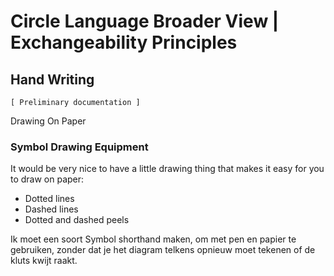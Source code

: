 ﻿Circle Language Broader View | Exchangeability Principles
=========================================================

Hand Writing
------------

`[ Preliminary documentation ]`

Drawing On Paper

### Symbol Drawing Equipment

It would be very nice to have a little drawing thing that makes it easy for you to draw on paper:

- Dotted lines
- Dashed lines
- Dotted and dashed peels

Ik moet een soort Symbol shorthand maken, om met pen en papier te gebruiken, zonder dat je het diagram telkens opnieuw moet tekenen of de kluts kwijt raakt.